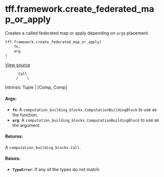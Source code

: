 <div itemscope itemtype="http://developers.google.com/ReferenceObject">
<meta itemprop="name" content="tff.framework.create_federated_map_or_apply" />
<meta itemprop="path" content="Stable" />
</div>

# tff.framework.create_federated_map_or_apply

Creates a called federated map or apply depending on `arg`s placement.

```python
tff.framework.create_federated_map_or_apply(
    fn,
    arg
)
```

<a target="_blank" href=http://github.com/tensorflow/federated/tree/master/tensorflow_federated/python/core/impl/computation_constructing_utils.py>View
source</a>

<!-- Placeholder for "Used in" -->

          Call
         /    \

Intrinsic Tuple | [Comp, Comp]

#### Args:

*   <b>`fn`</b>: A `computation_building_blocks.ComputationBuildingBlock` to use
    as the function.
*   <b>`arg`</b>: A `computation_building_blocks.ComputationBuildingBlock` to
    use as the argument.

#### Returns:

A `computation_building_blocks.Call`.

#### Raises:

*   <b>`TypeError`</b>: If any of the types do not match.
